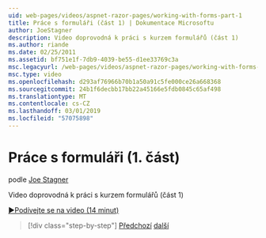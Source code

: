 ```yaml
---
uid: web-pages/videos/aspnet-razor-pages/working-with-forms-part-1
title: Práce s formuláři (část 1) | Dokumentace Microsoftu
author: JoeStagner
description: Video doprovodná k práci s kurzem formulářů (část 1)
ms.author: riande
ms.date: 02/25/2011
ms.assetid: bf751e1f-7db9-4039-be55-d1ee33769c3a
msc.legacyurl: /web-pages/videos/aspnet-razor-pages/working-with-forms-part-1
msc.type: video
ms.openlocfilehash: d293af76966b70b1a50a91c5fe000ce26a668368
ms.sourcegitcommit: 24b1f6decbb17bb22a45166e5fdb0845c65af498
ms.translationtype: MT
ms.contentlocale: cs-CZ
ms.lasthandoff: 03/01/2019
ms.locfileid: "57075898"
---
```

<a name="working-with-forms-part-1"></a>Práce s formuláři (1. část)
====================
podle [Joe Stagner](https://github.com/JoeStagner)

Video doprovodná k práci s kurzem formulářů (část 1)

[&#9654;Podívejte se na video (14 minut)](https://channel9.msdn.com/Blogs/ASP-NET-Site-Videos/working-with-forms-part-1)

> [!div class="step-by-step"]
> [Předchozí](creating-a-consistent-look-part-2.md)
> [další](working-with-forms-part-2.md)
